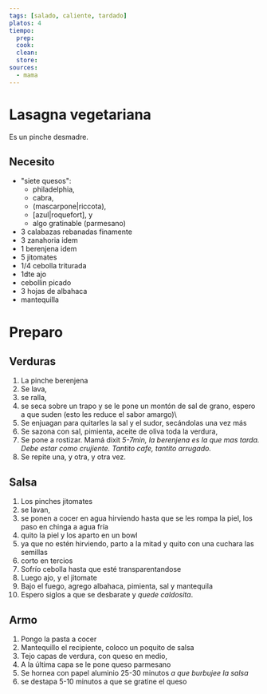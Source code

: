 ```yaml
---
tags: [salado, caliente, tardado]
platos: 4 
tiempo:
  prep: 
  cook: 
  clean: 
  store: 
sources:
  - mama
---
```


# Lasagna vegetariana

Es un pinche desmadre.

## Necesito

- "siete quesos":
    - philadelphia,
    - cabra,
    - (mascarpone|riccota),
    - \[azul|roquefort\], y
    - algo gratinable (parmesano)
- 3 calabazas rebanadas finamente
- 3 zanahoria idem
- 1 berenjena idem
- 5 jitomates
- 1/4 cebolla triturada
- 1dte ajo
- cebollin picado
- 3 hojas de albahaca
- mantequilla


# Preparo

## Verduras

1. La pinche berenjena
  1. Se lava,
  2. se ralla,
  3. se seca sobre un trapo y se le pone un montón de sal de grano, espero a que suden (esto les reduce el sabor amargo)\
  4. Se enjuagan para quitarles la sal y el sudor, secándolas una vez más
2. Se sazona con sal, pimienta, aceite de oliva toda la verdura,
3. Se pone a rostizar. Mamá dixit _5-7min, la berenjena es la que mas tarda. Debe estar como crujiente. Tantito cafe, tantito arrugado._
4. Se repite una, y otra, y otra vez.

## Salsa

1. Los pinches jitomates
  1. se lavan,
  2. se ponen a cocer en agua hirviendo hasta que se les rompa la piel, los paso en chinga a agua fría
  3. quito la piel y los aparto en un bowl
  4. ya que no estén hirviendo, parto a la mitad y quito con una cuchara las semillas
  5. corto en tercios
2. Sofrío cebolla hasta que esté transparentandose
3. Luego ajo, y el jitomate
4. Bajo el fuego, agrego albahaca, pimienta, sal y mantequila
5. Espero siglos a que se desbarate y _quede caldosita_.

## Armo

1. Pongo la pasta a cocer
2. Mantequillo el recipiente, coloco un poquito de salsa
3. Tejo capas de verdura, con queso en medio,
4. A la última capa se le pone queso parmesano
5. Se hornea con papel aluminio 25-30 minutos _a que burbujee la salsa_
6. se destapa 5-10 minutos a que se gratine el queso
